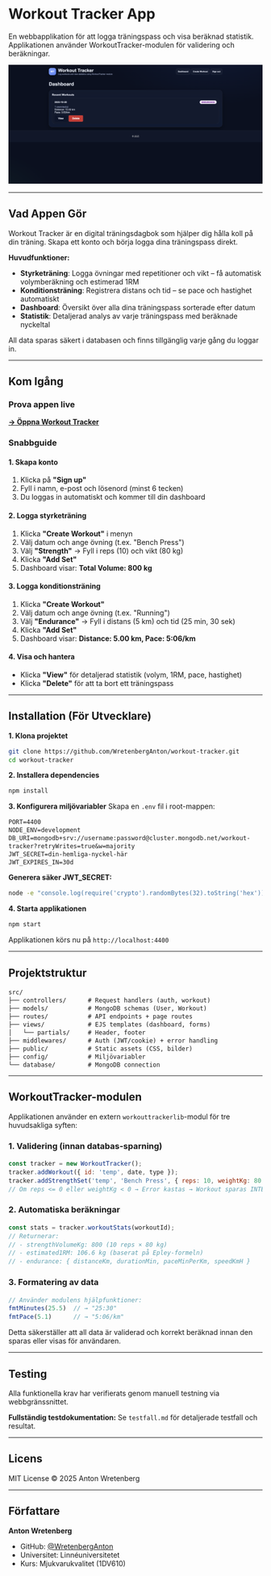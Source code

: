 # Workout Tracker App

En webbapplikation för att logga träningspass och visa beräknad statistik. Applikationen använder WorkoutTracker-modulen för validering och beräkningar.

![Workout Tracker Screenshot](images/Workout-Tracker-homepage.png)

---

## Vad Appen Gör

Workout Tracker är en digital träningsdagbok som hjälper dig hålla koll på din träning. Skapa ett konto och börja logga dina träningspass direkt.

**Huvudfunktioner:**
- **Styrketräning**: Logga övningar med repetitioner och vikt – få automatisk volymberäkning och estimerad 1RM
- **Konditionsträning**: Registrera distans och tid – se pace och hastighet automatiskt
- **Dashboard**: Översikt över alla dina träningspass sorterade efter datum
- **Statistik**: Detaljerad analys av varje träningspass med beräknade nyckeltal

All data sparas säkert i databasen och finns tillgänglig varje gång du loggar in.

---

## Kom Igång

### Prova appen live
**[→ Öppna Workout Tracker](https://workout-traning-tracker.onrender.com/)**

### Snabbguide

#### 1. Skapa konto
1. Klicka på **"Sign up"**
2. Fyll i namn, e-post och lösenord (minst 6 tecken)
3. Du loggas in automatiskt och kommer till din dashboard

#### 2. Logga styrketräning
1. Klicka **"Create Workout"** i menyn
2. Välj datum och ange övning (t.ex. "Bench Press")
3. Välj **"Strength"** → Fyll i reps (10) och vikt (80 kg)
4. Klicka **"Add Set"**
5. Dashboard visar: **Total Volume: 800 kg**

#### 3. Logga konditionsträning
1. Klicka **"Create Workout"**
2. Välj datum och ange övning (t.ex. "Running")
3. Välj **"Endurance"** → Fyll i distans (5 km) och tid (25 min, 30 sek)
4. Klicka **"Add Set"**
5. Dashboard visar: **Distance: 5.00 km, Pace: 5:06/km**

#### 4. Visa och hantera
- Klicka **"View"** för detaljerad statistik (volym, 1RM, pace, hastighet)
- Klicka **"Delete"** för att ta bort ett träningspass

---

## Installation (För Utvecklare)

**1. Klona projektet**
```bash
git clone https://github.com/WretenbergAnton/workout-tracker.git
cd workout-tracker
```

**2. Installera dependencies**
```bash
npm install
```

**3. Konfigurera miljövariabler**
Skapa en `.env` fil i root-mappen:
```env
PORT=4400
NODE_ENV=development
DB_URI=mongodb+srv://username:password@cluster.mongodb.net/workout-tracker?retryWrites=true&w=majority
JWT_SECRET=din-hemliga-nyckel-här
JWT_EXPIRES_IN=30d
```

**Generera säker JWT_SECRET:**
```bash
node -e "console.log(require('crypto').randomBytes(32).toString('hex'))"
```

**4. Starta applikationen**
```bash
npm start
```

Applikationen körs nu på `http://localhost:4400`

---

## Projektstruktur
```
src/
├── controllers/      # Request handlers (auth, workout)
├── models/           # MongoDB schemas (User, Workout)
├── routes/           # API endpoints + page routes
├── views/            # EJS templates (dashboard, forms)
│   └── partials/     # Header, footer
├── middlewares/      # Auth (JWT/cookie) + error handling
├── public/           # Static assets (CSS, bilder)
├── config/           # Miljövariabler
└── database/         # MongoDB connection
```

---

## WorkoutTracker-modulen

Applikationen använder en extern `workouttrackerlib`-modul för tre huvudsakliga syften:

### 1. Validering (innan databas-sparning)
```javascript
const tracker = new WorkoutTracker();
tracker.addWorkout({ id: 'temp', date, type });
tracker.addStrengthSet('temp', 'Bench Press', { reps: 10, weightKg: 80 });
// Om reps <= 0 eller weightKg < 0 → Error kastas → Workout sparas INTE
```

### 2. Automatiska beräkningar
```javascript
const stats = tracker.workoutStats(workoutId);
// Returnerar:
// - strengthVolumeKg: 800 (10 reps × 80 kg)
// - estimated1RM: 106.6 kg (baserat på Epley-formeln)
// - endurance: { distanceKm, durationMin, paceMinPerKm, speedKmH }
```

### 3. Formatering av data
```javascript
// Använder modulens hjälpfunktioner:
fmtMinutes(25.5)  // → "25:30"
fmtPace(5.1)      // → "5:06/km"
```

Detta säkerställer att all data är validerad och korrekt beräknad innan den sparas eller visas för användaren.

---

## Testing

Alla funktionella krav har verifierats genom manuell testning via webbgränssnittet.

**Fullständig testdokumentation:** Se `testfall.md` för detaljerade testfall och resultat.

---

## Licens

MIT License © 2025 Anton Wretenberg

---

## Författare

**Anton Wretenberg**
- GitHub: [@WretenbergAnton](https://github.com/WretenbergAnton)
- Universitet: Linnéuniversitetet
- Kurs: Mjukvarukvalitet (1DV610)